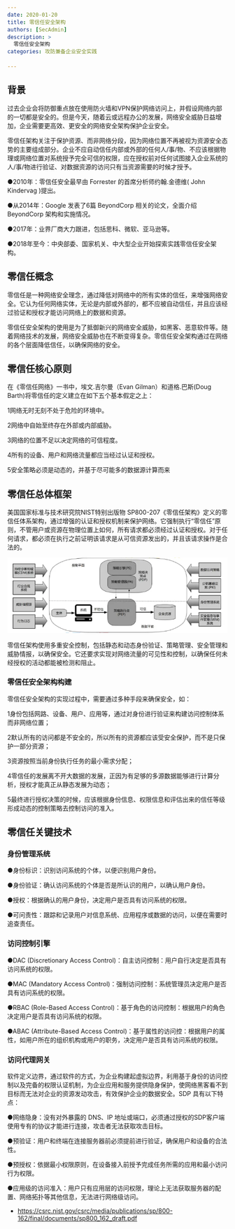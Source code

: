 ```yaml
---
date: 2020-01-20
title: 零信任安全架构
authors: [SecAdmin]
description: >
  零信任安全架构
categories: 攻防兼备企业安全实践

---
```


## 背景 

过去企业会将防御重点放在使用防火墙和VPN保护网络访问上，并假设网络内部的一切都是安全的。但是今天，随着云或远程办公的发展，网络安全威胁日益增加，企业需要更高效、更安全的网络安全架构保护企业安全。

零信任架构关注于保护资源、而非网络分段，因为网络位置不再被视为资源安全态势的主要组成部分。企业不应自动信任内部或外部的任何人/事/物、不应该根据物理或网络位置对系统授予完全可信的权限，应在授权前对任何试图接入企业系统的人/事/物进行验证、对数据资源的访问只有当资源需要的时候才授予。

●2010年：零信任安全最早由 Forrester 的首席分析师约翰.金德维( John Kindervag )提出。

●从2014年：Google 发表了6篇 BeyondCorp 相关的论文，全面介绍 BeyondCorp 架构和实施情况。

●2017年：业界厂商大力跟进，包括思科、微软、亚马逊等。

●2018年至今：中央部委、国家机关、中大型企业开始探索实践零信任安全架构。

## 零信任概念 

零信任是一种网络安全理念，通过降低对网络中的所有实体的信任，来增强网络安全。它认为任何网络实体，无论是内部或外部的，都不应被自动信任，并且应该经过验证和授权才能访问网络上的数据和资源。

零信任安全架构的使用是为了抵御新兴的网络安全威胁，如黑客、恶意软件等。随着网络技术的发展，网络安全威胁也在不断变得复杂。零信任安全架构通过在网络的各个层面降低信任，以确保网络的安全。

## 零信任核心原则 

在《零信任网络》一书中，埃文.吉尔曼（Evan Gilman）和道格.巴斯(Doug Barth)将零信任的定义建立在如下五个基本假定之上：

1网络无时无刻不处于危险的环境中。

2网络中自始至终存在外部或内部威胁。

3网络的位置不足以决定网络的可信程度。

4所有的设备、用户和网络流量都应当经过认证和授权。

5安全策略必须是动态的，并基于尽可能多的数据源计算而来

## 零信任总体框架 

美国国家标准与技术研究院NIST特别出版物 SP800-207《零信任架构》定义的零信任体系架构，通过增强的认证和授权机制来保护网络。它强制执行“零信任”原则，不管用户或资源在物理位置上如何，所有请求都必须经过认证和授权。对于任何请求，都必须在执行之前证明该请求是从可信资源发出的，并且该请求操作是合法的。

![](./zero-trust-security-architecture/1675331897467-fa6de63b-dfca-4d8f-b539-2777d5e9fdcb.webp)



零信任架构使用多重安全控制，包括静态和动态身份验证、策略管理、安全管理和威胁情报，以确保安全。它还要求实现对网络流量的可见性和控制，以确保任何未经授权的活动都能被检测和阻止。

### 零信任安全架构构建 

零信任安全架构的实现过程中，需要通过多种手段来确保安全，如：

1身份包括网路、设备、用户、应用等，通过对身份进行验证来构建访问控制体系而非网络位置；

2默认所有的访问都是不安全的，所以所有的资源都应该受安全保护，而不是只保护一部分资源；

3资源按照当前身份执行任务的最小需求分配；

4零信任的发展离不开大数据的发展，正因为有足够的多源数据能够进行计算分析，授权才能真正从静态发展为动态；

5最终进行授权决策的时候，应该根据身份信息、权限信息和评估出来的信任等级形成动态的控制策略去控制访问的准入。

## 零信任关键技术 

### 身份管理系统 

●身份标识：识别访问系统的个体，以便识别用户身份。

●身份验证：确认访问系统的个体是否是所认识的用户，以确认用户身份。

●授权：根据确认的用户身份，决定用户是否具有访问系统的权限。

●可问责性：跟踪和记录用户对信息系统、应用程序或数据的访问，以便在需要时追查责任。

### 访问控制引擎 

●DAC (Discretionary Access Control)：自主访问控制：用户自行决定是否具有访问系统的权限。

●MAC (Mandatory Access Control)：强制访问控制：系统管理员决定用户是否具有访问系统的权限。

●RBAC (Role-Based Access Control)：基于角色的访问控制：根据用户的角色决定用户是否具有访问系统的权限。

●ABAC (Attribute-Based Access Control)：基于属性的访问控：根据用户的属性，如用户所在的组织机构或用户的职务，决定用户是否具有访问系统的权限。

### 访问代理网关 

软件定义边界，通过软件的方式，为企业构建起虚拟边界，利用基于身份的访问控制以及完备的权限认证机制，为企业应用和服务提供隐身保护，使网络黑客看不到目标而无法对企业的资源发动攻击，有效保护企业的数据安全。SDP 具有以下特点：

●网络隐身：没有对外暴露的 DNS、IP 地址或端口，必须通过授权的SDP客户端使用专有的协议才能进行连接，攻击者无法获取攻击目标。

●预验证：用户和终端在连接服务器前必须提前进行验证，确保用户和设备的合法性。

●预授权：依据最小权限原则，在设备接入前授予完成任务所需的应用和最小访问行为权限。

●应用级的访问准入：用户只有应用层的访问权限，理论上无法获取服务器的配置、网络拓扑等其他信息，无法进行网络级访问。

- https://csrc.nist.gov/csrc/media/publications/sp/800-162/final/documents/sp800_162_draft.pdf

